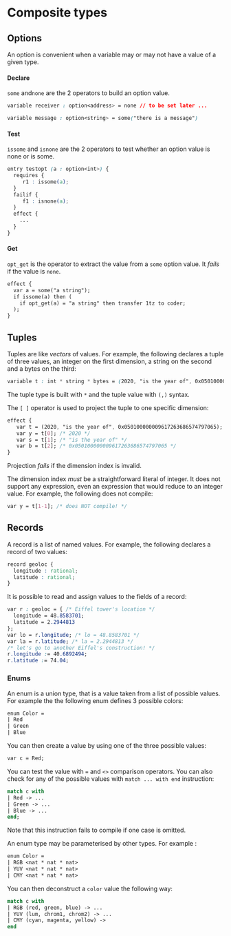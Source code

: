 # Composite types

## Options

An option is convenient when a variable may or may not have a value of a given type.

#### Declare&#x20;

`some` and`none` are the 2 operators to build an option value.

```css
variable receiver : option<address> = none // to be set later ...

variable message : option<string> = some("there is a message")
```

#### Test&#x20;

`issome` and `isnone` are the 2 operators to test whether an option value is none or is some.

```css
entry testopt (a : option<int>) {
  requires {
     r1 : issome(a);
  }
  failif {
     f1 : isnone(a);
  }
  effect {
    ...
  }
}
```

#### Get&#x20;

`opt_get` is the operator to extract the value from a `some` option value. It _fails_ if the value is `none`.

```css
effect {
  var a = some("a string");
  if issome(a) then (
    if opt_get(a) = "a string" then transfer 1tz to coder;
  );
}
```

## Tuples

Tuples are like _vectors_ of values. For example, the following declares a tuple of three values, an integer on the first dimension, a string on the second and a bytes on the third:

```css
variable t : int * string * bytes = (2020, "is the year of", 0x050100000009617263686574797065)
```

The tuple type is built with `*` and the tuple value with `(,)` syntax.

The `[ ]` operator is used to project the tuple to one specific dimension:

```css
effect {
   var t = (2020, "is the year of", 0x050100000009617263686574797065);
   var y = t[0]; /* 2020 */
   var s = t[1]; /* "is the year of" */
   var b = t[2]; /* 0x050100000009617263686574797065 */
}
```

Projection _fails_ if the dimension index is invalid.&#x20;

The dimension index _must_ be a straightforward literal of integer. It does not support any expression, even an expression that would reduce to an integer value. For example, the following does not compile:

```css
var y = t[1-1]; /* does NOT compile! */
```

## Records

A record is a list of named values. For example, the following declares a record of two values:

```css
record geoloc {
  longitude : rational;
  latitude : rational;
}
```

It is possible to read and assign values to the fields of a record:

```css
var r : geoloc = { /* Eiffel tower's location */
  longitude = 48.8583701; 
  latitude = 2.2944813 
}; 
var lo = r.longitude; /* lo = 48.8583701 */
var la = r.latitude; /* la = 2.2944813 */
/* let's go to another Eiffel's construction! */
r.longitude := 40.6892494;
r.latitude := 74.04;
```

### Enums

An enum is a union type, that is a value taken from a list of possible values. For example the the following enum defines 3 possible colors:

```ocaml
enum Color = 
| Red
| Green
| Blue
```

You can then create a value by using one of the three possible values:

```ocaml
var c = Red;
```

You can test the value with `=` and `<>` comparison operators. You can also check for any of the possible values with `match ... with end` instruction:

```ocaml
match c with
| Red -> ...
| Green -> ...
| Blue -> ...
end;
```

Note that this instruction fails to compile if one case is omitted.

An enum type may be parameterised by other types. For example :&#x20;

```ocaml
enum Color = 
| RGB <nat * nat * nat>
| YUV <nat * nat * nat>
| CMY <nat * nat * nat>
```

You can then deconstruct a `color` value the following way:

```ocaml
match c with
| RGB (red, green, blue) -> ...
| YUV (lum, chrom1, chrom2) -> ...
| CMY (cyan, magenta, yellow) ->
end
```
